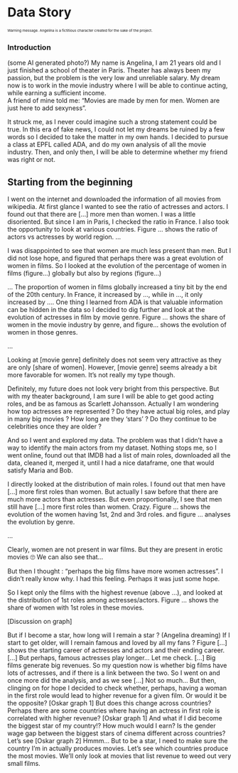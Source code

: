 # Data Story
<p style="font-size: 8px;">Warning message. Angelina is a fictitious character created for the sake of the project.</p>

### Introduction

(some AI generated photo?)
My name is Angelina, I am 21 years old and I just finished a school of theater in Paris. Theater has always been my passion, but the problem is the very low and unreliable salary. My dream now is to work in the movie industry where I will be able to continue acting, while earning a sufficient income.  
A friend of mine told me: “Movies are made by men for men. Women are just here to add sexyness”. 

It struck me, as I never could imagine such a strong statement could be true. In this era of fake news, I could not let my dreams be ruined by a few words so I decided to take the matter in my own hands. I decided to pursue a class at EPFL called ADA, and do my own analysis of all the movie industry. Then, and only then, I will be able to determine whether my friend was right or not. 

## Starting from the beginning

I went on the internet and downloaded the information of all movies from wikipedia. At first glance I wanted to see the ratio of actresses and actors. I found out that there are [...] more men than women. I was a little disoriented. But since I am in Paris, I checked the ratio in France. I also took the opportunity to look at various countries. Figure … shows the ratio of actors vs actresses by world region. 
…

I was disappointed to see that women are much less present than men. But I did not lose hope, and figured that perhaps there was a great evolution of women in films. So I looked at the evolution of the percentage of women in films (figure…) globally but also by regions (figure…)

…
The proportion of women in films globally increased a tiny bit by the end of the 20th century. In France, it increased by …, while in …, it only increased by ….
One thing I learned from ADA is that valuable information can be hidden in the data so I decided to dig further and look at the evolution of actresses in film by movie genre. Figure … shows the share of women in the movie industry by genre, and figure… shows the evolution of women in those genres. 

…

Looking at [movie genre] definitely does not seem very attractive as they are only [share of women]. However, [movie genre] seems already a bit more favorable for women. It’s not really my type though. 

Definitely, my future does not look very bright from this perspective. But with my theater background, I am sure I will be able to get good acting roles, and be as famous as Scarlett Johansson. Actually I am wondering how top actresses are represented ? Do they have actual big roles, and play in many big movies ? How long are they ‘stars’ ? Do they continue to be celebrities once they are older ? 

And so I went and explored my data. The problem was that I didn’t have a way to identify the main actors from my dataset. Nothing stops me, so I went online, found out that IMDB had a list of main roles, downloaded all the data, cleaned it, merged it, until I had a nice dataframe, one that would satisfy Maria and Bob. 

I directly looked at the distribution of main roles. I found out that men have [...] more first roles than women. But actually I saw before that there are much more actors than actresses. But even proportionally, I see that men still have [...] more first roles than women. Crazy. Figure … shows the evolution of the women having 1st, 2nd and 3rd roles. and figure … analyses the evolution by genre. 

…

Clearly, women are not present in war films. But they are present in erotic movies 🙄
We can also see that…

But then I thought : “perhaps the big films have more women actresses”. I didn’t really know why. I had this feeling. Perhaps it was just some hope. 

So I kept only the films with the highest revenue (above …), and looked at the distribution of 1st roles among actresses/actors. Figure … shows the share of women with 1st roles in these movies. 

[Discussion on graph]

But if I become a star, how long will I remain a star ? (Angelina dreaming) If I start to get older, will I remain famous and loved by all my fans ? Figure [...] shows the starting career of actresses and actors and their ending career. 
[...]
But perhaps, famous actresses play longer… Let me check. 
[...]
Big films generate big revenues. So my question now is whether big films have lots of actresses, and if there is a link between the two. So I went on and once more did the analysis, and as we see
[...]
Not so much… 
But then, clinging on for hope I decided to check whether, perhaps, having a woman in the first role would lead to higher revenue for a given film. Or would it be the opposite?
[Oskar graph 1]
But does this change across countries? Perhaps there are some countries where having an actress in first role is correlated with higher revenue?
[Oskar graph 1]
And what if I did become the biggest star of my country!? How much would I earn? Is the gender wage gap between the biggest stars of cinema different across countries? Let’s see
[Oskar graph 2]
Hmmm… But to be a star, I need to make sure the country I’m in actually produces movies. Let’s see which countries produce the most movies. We’ll only look at movies that list revenue to weed out very small films.
